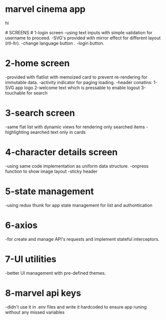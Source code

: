 # marvel cinema app
<p> hi </p>
<script src="https://unpkg.com/@lottiefiles/lottie-player@latest/dist/lottie-player.js"></script>
<lottie-player src="https://assets8.lottiefiles.com/packages/lf20_hslwihoj.json"  background="transparent"  speed="1"  style="width: 300px; height: 300px;"  loop controls autoplay></lottie-player>
# SCREENS
# 1-login screen
-using text inputs with simple validation for username to proceed.
-SVG's provided with mirror effect for different layout (rtl-ltr).
-change language button .
-login button.

# 2-home screen
-provided with flatlist with memoized card to prevent re-rendering for immutable data.
-activity indicator for paging loading.
-header conatins:
    1-SVG app logo
    2-welcome text which is pressable to enable logout
    3-touchable for search

# 3-search screen
-same flat list with dynamic views for rendering only searched items
-highlighting searched text only in cards

# 4-character details screen
-using same code implementation as uniform data structure.
-onpress function to show image layout
-sticky header

# 5-state management
-using redux thunk for app state management for list and authontication

# 6-axios
-for create and manage API's requests and implement stateful interceptors.

# 7-UI utilities
-better UI management with pre-defined themes.

# 8-marvel api keys
-didn't use it in .env files and write it hardcoded to ensure app runing without any missed variables

